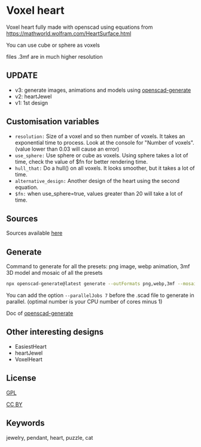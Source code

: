 # Voxel heart

Voxel heart fully made with openscad using equations from https://mathworld.wolfram.com/HeartSurface.html

You can use cube or sphere as voxels

files .3mf are in much higher resolution

## UPDATE

- v3: generate images, animations and models using [openscad-generate](https://github.com/yannickbattail/openscad-generate)
- v2: heartJewel
- v1: 1st design

## Customisation variables

- `resolution:` Size of a voxel and so then number of voxels. It takes an exponential time to process. Look at the
  console for "Number of voxels". (value lower than 0.03 will cause an error)
- `use_sphere:` Use sphere or cube as voxels. Using sphere takes a lot of time, check the value of $fn for better
  rendering time.
- `hull_that:` Do a hull() on all voxels. It looks smoother, but it takes a lot of time.
- `alternative_design:` Another design of the heart using the second equation.
- `$fn:` when use_sphere=true, values greater than 20 will take a lot of time.

## Sources

Sources available [here](https://github.com/yannickbattail/openscad-models/tree/main/VoxelHeart)

## Generate

Command to generate for all the presets: png image, webp animation, 3mf 3D model and mosaic of all the presets

```bash
npx openscad-generate@latest generate --outFormats png,webp,3mf --mosaicFormat 3,2 --configFile VoxelHeart.yaml ./hVoxelHeartscad
```

You can add the option `--parallelJobs 7` before the .scad file to generate in parallel. (optimal number is your CPU
number of cores minus 1)

Doc of [openscad-generate](https://github.com/yannickbattail/openscad-generate)

## Other interesting designs

- EasiestHeart
- heartJewel
- VoxelHeart

## License

[GPL](https://www.gnu.org/licenses/gpl-3.0.html)

[CC BY](https://creativecommons.org/licenses/by/4.0/)

## Keywords

jewelry, pendant, heart, puzzle, cat

